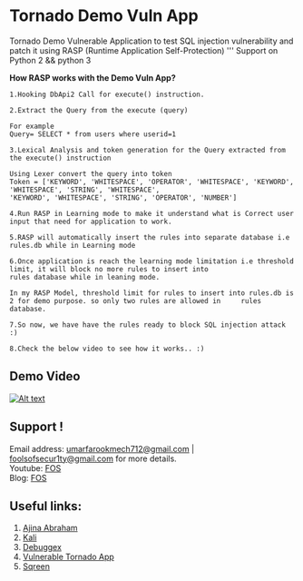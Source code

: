# Tornado Demo Vuln App
Tornado Demo Vulnerable Application to test SQL injection vulnerability and patch it using RASP (Runtime Application Self-Protection)
''' Support on Python 2 && python 3 


**How RASP works with the Demo Vuln App?**

    1.Hooking DbApi2 Call for execute() instruction.
    
    2.Extract the Query from the execute (query)

    For example
    Query= SELECT * from users where userid=1

    3.Lexical Analysis and token generation for the Query extracted from the execute() instruction

    Using Lexer convert the query into token
    Token = ['KEYWORD', 'WHITESPACE', 'OPERATOR', 'WHITESPACE', 'KEYWORD', 'WHITESPACE', 'STRING', 'WHITESPACE',
    'KEYWORD', 'WHITESPACE', 'STRING', 'OPERATOR', 'NUMBER']
    
    4.Run RASP in Learning mode to make it understand what is Correct user input that need for application to work.
    
    5.RASP will automatically insert the rules into separate database i.e rules.db while in Learning mode
    
    6.Once application is reach the learning mode limitation i.e threshold limit, it will block no more rules to insert into
    rules database while in leaning mode.
    
    In my RASP Model, threshold limit for rules to insert into rules.db is 2 for demo purpose. so only two rules are allowed in     rules database. 
    
    7.So now, we have have the rules ready to block SQL injection attack :)
    
    8.Check the below video to see how it works.. :)
    
## Demo Video
  
   [![Alt text](https://img.youtube.com/vi/5yKH3nFZ9lY/0.jpg)](https://www.youtube.com/watch?v=5yKH3nFZ9lY)

## Support !
 Email address: umarfarookmech712@gmail.com | foolsofsecur1ty@gmail.com for more details. <br>
 Youtube: [FOS](https://www.youtube.com/channel/UCEBHO0kD1WFvIhf9wBCU-VQ) <br>
 Blog: [FOS](https://fosecurity.blogspot.com) 

## Useful links:
 1. [Ajina Abraham](http://ajinabraham.com/)
 2. [Kali](https://www.kali.org/)
 3. [Debuggex](https://www.debuggex.com/)
 4. [Vulnerable Tornado App](https://github.com/ajinabraham/Vulnerable_Tornado_App)
 6. [Sqreen](https://blog.sqreen.io/)

